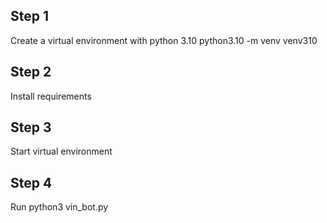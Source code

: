 Step 1
-------
Create a virtual environment with python 3.10
python3.10 -m venv venv310

Step 2
-------
Install requirements

Step 3
--------
Start virtual environment

Step 4
--------
Run python3 vin_bot.py

